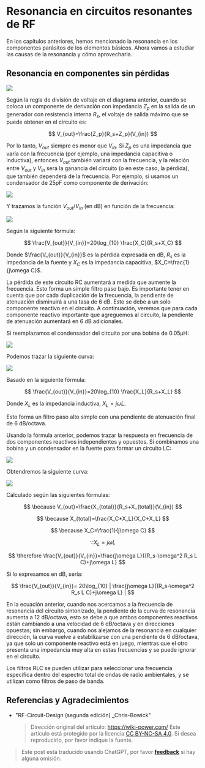 # Resonancia en circuitos resonantes de RF

En los capítulos anteriores, hemos mencionado la resonancia en los componentes parásitos de los elementos básicos. Ahora vamos a estudiar las causas de la resonancia y cómo aprovecharla.

## Resonancia en componentes sin pérdidas

![](https://media.wiki-power.com/img/20220411172646.png)

Según la regla de división de voltaje en el diagrama anterior, cuando se coloca un componente de derivación con impedancia $Z_p$ en la salida de un generador con resistencia interna $R_s$, el voltaje de salida máximo que se puede obtener en el circuito es:

$$
V_{out}=\frac{Z_p}{R_s+Z_p}(V_{in})
$$

Por lo tanto, $V_{out}$ siempre es menor que $V_{in}$. Si $Z_p$ es una impedancia que varía con la frecuencia (por ejemplo, una impedancia capacitiva o inductiva), entonces $V_{out}$ también variará con la frecuencia, y la relación entre $V_{out}$ y $V_{in}$ será la ganancia del circuito (o en este caso, la pérdida), que también dependerá de la frecuencia. Por ejemplo, si usamos un condensador de 25pF como componente de derivación:

![](https://media.wiki-power.com/img/20220418095301.png)

Y trazamos la función $V_{out}/V_{in}$ (en dB) en función de la frecuencia:

![](https://media.wiki-power.com/img/20220418095324.png)

Según la siguiente fórmula:

$$
\frac{V_{out}}{V_{in}}=20\log_{10} \frac{X_C}{R_s+X_C}
$$

Donde $\frac{V_{out}}{V_{in}}$ es la pérdida expresada en dB, $R_s$ es la impedancia de la fuente y $X_C$ es la impedancia capacitiva, $X_C=\frac{1}{j\omega C}$.

La pérdida de este circuito RC aumentará a medida que aumente la frecuencia. Esto forma un simple filtro paso bajo. Es importante tener en cuenta que por cada duplicación de la frecuencia, la pendiente de atenuación disminuirá a una tasa de 6 dB. Esto se debe a un solo componente reactivo en el circuito. A continuación, veremos que para cada componente reactivo importante que agreguemos al circuito, la pendiente de atenuación aumentará en 6 dB adicionales.

Si reemplazamos el condensador del circuito por una bobina de 0.05µH:

![](https://media.wiki-power.com/img/20220418101327.png)

Podemos trazar la siguiente curva:

![](https://media.wiki-power.com/img/20220418101522.png)

Basado en la siguiente fórmula:

$$
\frac{V_{out}}{V_{in}}=20\log_{10} \frac{X_L}{R_s+X_L}
$$

Donde $X_L$ es la impedancia inductiva, $X_L=j\omega L$.

Esto forma un filtro paso alto simple con una pendiente de atenuación final de 6 dB/octava.

Usando la fórmula anterior, podemos trazar la respuesta en frecuencia de dos componentes reactivos independientes y opuestos. Si combinamos una bobina y un condensador en la fuente para formar un circuito LC:

![](https://media.wiki-power.com/img/20220418103702.png)

Obtendremos la siguiente curva:

![](https://media.wiki-power.com/img/20220418103931.png)

Calculado según las siguientes fórmulas:

$$
\because V_{out}=\frac{X_{total}}{R_s+X_{total}}(V_{in})
$$

$$
\because X_{total}=\frac{X_C*X_L}{X_C+X_L}
$$

$$
\because X_C=\frac{1}{j\omega C}
$$

$$
\because X_L=j\omega L
$$

$$
\therefore \frac{V_{out}}{V_{in}}=\frac{j\omega L}{(R_s-\omega^2 R_s L C)+j\omega L}
$$

Si lo expresamos en dB, sería:

$$
\frac{V_{out}}{V_{in}}= 20\log_{10} | \frac{j\omega L}{(R_s-\omega^2 R_s L C)+j\omega L}  |
$$

En la ecuación anterior, cuando nos acercamos a la frecuencia de resonancia del circuito sintonizado, la pendiente de la curva de resonancia aumenta a 12 dB/octava, esto se debe a que ambos componentes reactivos están cambiando a una velocidad de 6 dB/octava y en direcciones opuestas; sin embargo, cuando nos alejamos de la resonancia en cualquier dirección, la curva vuelve a estabilizarse con una pendiente de 6 dB/octava, ya que solo un componente reactivo está en juego, mientras que el otro presenta una impedancia muy alta en estas frecuencias y se puede ignorar en el circuito.

Los filtros RLC se pueden utilizar para seleccionar una frecuencia específica dentro del espectro total de ondas de radio ambientales, y se utilizan como filtros de paso de banda.

## Referencias y Agradecimientos

- "RF-Circuit-Design (segunda edición) \_Chris-Bowick"
  > Dirección original del artículo: <https://wiki-power.com/>
  > Este artículo está protegido por la licencia [CC BY-NC-SA 4.0](https://creativecommons.org/licenses/by/4.0/deed.zh). Si desea reproducirlo, por favor indique la fuente.

> Este post está traducido usando ChatGPT, por favor [**feedback**](https://github.com/linyuxuanlin/Wiki_MkDocs/issues/new) si hay alguna omisión.
